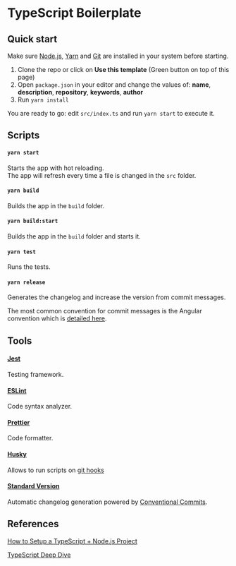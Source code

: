 # TypeScript Boilerplate

## Quick start

Make sure [Node.js](https://nodejs.org/en/download), [Yarn](https://yarnpkg.com/lang/en/docs/install/) and [Git](https://git-scm.com/book/en/v2/Getting-Started-Installing-Git) are installed in your system before starting.

1. Clone the repo or click on **Use this template** (Green button on top of this page)
2. Open `package.json` in your editor and change the values of: **name**, **description**, **repository**, **keywords**, **author**
3. Run `yarn install`

You are ready to go: edit `src/index.ts` and run `yarn start` to execute it.

## Scripts

#### `yarn start`

Starts the app with hot reloading.\
The app will refresh every time a file is changed in the `src` folder.

#### `yarn build`

Builds the app in the `build` folder.

#### `yarn build:start`

Builds the app in the `build` folder and starts it.

#### `yarn test`

Runs the tests.

#### `yarn release`

Generates the changelog and increase the version from commit messages.

The most common convention for commit messages is the Angular convention which is [detailed here](https://github.com/angular/angular.js/blob/master/DEVELOPERS.md#-git-commit-guidelines).

## Tools

#### [Jest](https://jestjs.io)

Testing framework.

#### [ESLint](https://eslint.org/)

Code syntax analyzer.

#### [Prettier](https://prettier.io)

Code formatter.

#### [Husky](https://github.com/typicode/husky)

Allows to run scripts on [git hooks](https://git-scm.com/docs/githooks#_hooks#readme)

#### [Standard Version](https://github.com/conventional-changelog/standard-version#readme)

Automatic changelog generation powered by [Conventional Commits](https://conventionalcommits.org).

## References

[How to Setup a TypeScript + Node.js Project](https://khalilstemmler.com/blogs/typescript/node-starter-project)

[TypeScript Deep Dive](https://basarat.gitbook.io/typescript)

